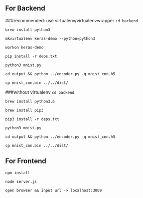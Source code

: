 ## For Backend

###recommended: use virtualenv/virtualenvwrapper
`cd backend`

`brew install python3`

`mkvirtualenv keras-demo --python=python3`

`workon keras-demo`

`pip install -r deps.txt`

`python3 mnist.py`

`cd output && python ../encoder.py -q mnist_cnn.h5`

`cp mnist_cnn.bin ../../dist/`


###without virtualenv
`cd backend`

`brew install python3.6`

`brew install pip3`

`pip3 install -r deps.txt`

`python3 mnist.py`

`cd output && python ../encoder.py -q mnist_cnn.h5`

`cp mnist_cnn.bin ../../dist/`


## For Frontend
`npm install`

`node server.js`

`open browser && input url -> localhost:3009`
